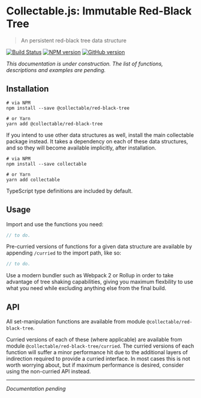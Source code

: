 # Collectable.js: Immutable Red-Black Tree

> An persistent red-black tree data structure

[![Build Status](https://travis-ci.org/frptools/collectable.svg?branch=master)](https://travis-ci.org/frptools/collectable)
[![NPM version](https://badge.fury.io/js/%40collectable%2Fred-black-tree.svg)](http://badge.fury.io/js/%40collectable%2Fset)
[![GitHub version](https://badge.fury.io/gh/frptools%2Fcollectable.svg)](https://badge.fury.io/gh/frptools%2Fcollectable)

*This documentation is under construction. The list of functions, descriptions and examples are pending.*

## Installation

```
# via NPM
npm install --save @collectable/red-black-tree

# or Yarn
yarn add @collectable/red-black-tree
```

If you intend to use other data structures as well, install the main collectable package instead. It takes a dependency on each of these data structures, and so they will become available implicitly, after installation.

```
# via NPM
npm install --save collectable

# or Yarn
yarn add collectable
```

TypeScript type definitions are included by default.

## Usage

Import and use the functions you need:

```js
// to do.
```

Pre-curried versions of functions for a given data structure are available by appending `/curried` to the import path, like so:

```ts
// to do.
```

Use a modern bundler such as Webpack 2 or Rollup in order to take advantage of tree shaking capabilities, giving you maximum flexbility to use what you need while excluding anything else from the final build.

## API

All set-manipulation functions are available from module `@collectable/red-black-tree`.

Curried versions of each of these (where applicable) are available from module `@collectable/red-black-tree/curried`. The curried versions of each function will suffer a minor performance hit due to the additional layers of indirection required to provide a curried interface. In most cases this is not worth worrying about, but if maximum performance is desired, consider using the non-curried API instead.

----

*Documentation pending*
